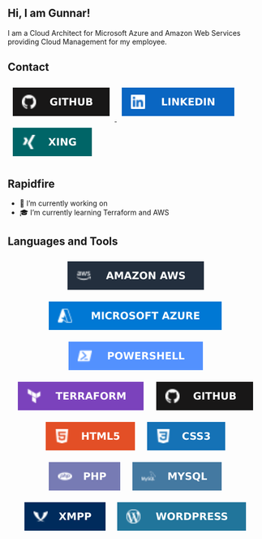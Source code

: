 ## Hi, I am Gunnar!  
I am a Cloud Architect for Microsoft Azure and Amazon Web Services providing Cloud Management for my employee.

## Contact  
<a href="https://github.com/goebelcloud" target="_blank">
<img style="margin: 10px" src="https://github.com/goebelcloud/goebelcloud/blob/main/images/github.svg" alt="Git" />
</a>
<a href="https://linkedin.com/in/gunnar-g-5726bb124" target="_blank">
<img style="margin: 10px" src="https://github.com/goebelcloud/goebelcloud/blob/main/images/linkedin.svg" alt="Linkedin" />
</a>  
<a href="https://www.xing.com/profile/Gunnar_Goebel3/" target="_blank">
<img style="margin: 10px" src="https://github.com/goebelcloud/goebelcloud/blob/main/images/xing.svg" alt="Xing" />
</a>  

## Rapidfire  

- 💼 I’m currently working on   
- 🎓 I’m currently learning Terraform and AWS  

## Languages and Tools  
<div align="center">  
<img style="margin: 10px" src="https://github.com/goebelcloud/goebelcloud/blob/main/images/AWS.svg" alt="Amazon Web ServicesWS" />  
<img style="margin: 10px" src="https://github.com/goebelcloud/goebelcloud/blob/main/images/MSAzure.svg" alt="Microsoft Azure" />  
<img style="margin: 10px" src="https://github.com/goebelcloud/goebelcloud/blob/main/images/PowerShell.svg" alt="PowerShell" />  
<img style="margin: 10px" src="https://github.com/goebelcloud/goebelcloud/blob/main/images/Terraform.svg" alt="Terraform" />  
<img style="margin: 10px" src="https://github.com/goebelcloud/goebelcloud/blob/main/images/github.svg" alt="Git" />
<img style="margin: 10px" src="https://github.com/goebelcloud/goebelcloud/blob/main/images/HTML5.svg" alt="HTML5" />  
<img style="margin: 10px" src="https://github.com/goebelcloud/goebelcloud/blob/main/images/CSS3.svg" alt="CSS3" />  
<img style="margin: 10px" src="https://github.com/goebelcloud/goebelcloud/blob/main/images/PHP.svg" alt="PHP" />  
<img style="margin: 10px" src="https://github.com/goebelcloud/goebelcloud/blob/main/images/MYSQL.svg" alt="MySQL" />
<img style="margin: 10px" src="https://github.com/goebelcloud/goebelcloud/blob/main/images/XMPP.svg" alt="XMPP" />
<img style="margin: 10px" src="https://github.com/goebelcloud/goebelcloud/blob/main/images/wordpress.svg" alt="WordPress" />  
</div>  
